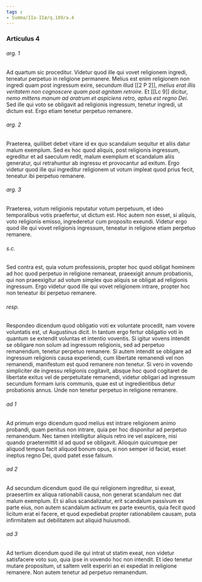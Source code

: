 ```yaml
---
tags : 
- Summa/IIa-IIæ/q.189/a.4
---
```


### Articulus 4

###### arg. 1
Ad quartum sic proceditur. Videtur quod ille qui vovet religionem ingredi, teneatur perpetuo in religione permanere. Melius est enim religionem non ingredi quam post ingressum exire, secundum illud [[2 P 2]], *melius erat illis veritatem non cognoscere quam post agnitam retroire*. Et [[Lc 9]] dicitur, *nemo mittens manum ad aratrum et aspiciens retro, aptus est regno Dei*. Sed ille qui voto se obligavit ad religionis ingressum, tenetur ingredi, ut dictum est. Ergo etiam tenetur perpetuo remanere.

###### arg. 2
Praeterea, quilibet debet vitare id ex quo scandalum sequitur et aliis datur malum exemplum. Sed ex hoc quod aliquis, post religionis ingressum, egreditur et ad saeculum redit, malum exemplum et scandalum aliis generatur, qui retrahuntur ab ingressu et provocantur ad exitum. Ergo videtur quod ille qui ingreditur religionem ut votum impleat quod prius fecit, teneatur ibi perpetuo remanere.

###### arg. 3
Praeterea, votum religionis reputatur votum perpetuum, et ideo temporalibus votis praefertur, ut dictum est. Hoc autem non esset, si aliquis, voto religionis emisso, ingrederetur cum proposito exeundi. Videtur ergo quod ille qui vovet religionis ingressum, teneatur in religione etiam perpetuo remanere.

###### s.c.
Sed contra est, quia votum professionis, propter hoc quod obligat hominem ad hoc quod perpetuo in religione remaneat, praeexigit annum probationis, qui non praeexigitur ad votum simplex quo aliquis se obligat ad religionis ingressum. Ergo videtur quod ille qui vovet religionem intrare, propter hoc non teneatur ibi perpetuo remanere.

###### resp.
Respondeo dicendum quod obligatio voti ex voluntate procedit, nam vovere voluntatis est, ut Augustinus dicit. In tantum ergo fertur obligatio voti in quantum se extendit voluntas et intentio voventis. Si igitur vovens intendit se obligare non solum ad ingressum religionis, sed ad perpetuo remanendum, tenetur perpetuo remanere. Si autem intendit se obligare ad ingressum religionis causa experiendi, cum libertate remanendi vel non remanendi, manifestum est quod remanere non tenetur. Si vero in vovendo simpliciter de ingressu religionis cogitavit, absque hoc quod cogitaret de libertate exitus vel de perpetuitate remanendi, videtur obligari ad ingressum secundum formam iuris communis, quae est ut ingredientibus detur probationis annus. Unde non tenetur perpetuo in religione remanere.

###### ad 1
Ad primum ergo dicendum quod melius est intrare religionem animo probandi, quam penitus non intrare, quia per hoc disponitur ad perpetuo remanendum. Nec tamen intelligitur aliquis retro ire vel aspicere, nisi quando praetermittit id ad quod se obligavit. Alioquin quicumque per aliquod tempus facit aliquod bonum opus, si non semper id faciat, esset ineptus regno Dei, quod patet esse falsum.

###### ad 2
Ad secundum dicendum quod ille qui religionem ingreditur, si exeat, praesertim ex aliqua rationabili causa, non generat scandalum nec dat malum exemplum. Et si alius scandalizatur, erit scandalum passivum ex parte eius, non autem scandalum activum ex parte exeuntis, quia fecit quod licitum erat ei facere, et quod expediebat propter rationabilem causam, puta infirmitatem aut debilitatem aut aliquid huiusmodi.

###### ad 3
Ad tertium dicendum quod ille qui intrat ut statim exeat, non videtur satisfacere voto suo, quia ipse in vovendo hoc non intendit. Et ideo tenetur mutare propositum, ut saltem velit experiri an ei expediat in religione remanere. Non autem tenetur ad perpetuo remanendum.

